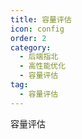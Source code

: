 ```yaml
---
title: 容量评估
icon: config
order: 2
category:
  - 后端指北
  - 高性能优化
  - 容量评估
tag:
  - 容量评估
---
```


容量评估


